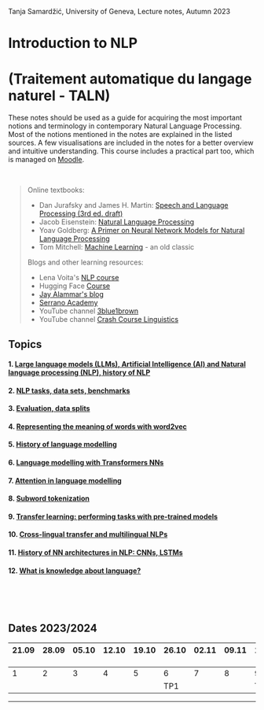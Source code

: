 Tanja Samardžić, University of Geneva, Lecture notes, Autumn 2023


# Introduction to NLP   
# (Traitement automatique du langage naturel - TALN)  

These notes should be used as a guide for acquiring the most important notions and terminology in contemporary  Natural Language Processing. Most of the notions mentioned in the notes are explained in the listed sources. A few visualisations are included in the notes for a better overview and intuitive understanding. This course includes a practical part too, which is managed on [Moodle](https://moodle.unige.ch/course/view.php?id=16144).

&nbsp; 

> Online textbooks:
> - Dan Jurafsky and James H. Martin: [Speech and Language Processing (3rd ed. draft)](https://web.stanford.edu/~jurafsky/slp3/)
> - Jacob Eisenstein: [Natural Language Processing](https://github.com/jacobeisenstein/gt-nlp-class/blob/master/notes/eisenstein-nlp-notes.pdf)
> - Yoav Goldberg: [A Primer on Neural Network Models for Natural Language Processing](https://u.cs.biu.ac.il/~yogo/nnlp.pdf)
> - Tom Mitchell: [Machine Learning](https://www.cs.cmu.edu/afs/cs.cmu.edu/user/mitchell/ftp/mlbook.html) - an old classic
> 
> Blogs and other learning resources:
> - Lena Voita's [NLP course](https://lena-voita.github.io/nlp_course.html#main_page_content)
> - Hugging Face [Course](https://huggingface.co/course/chapter1/1)
> - [Jay Alammar's blog](http://jalammar.github.io)
> - [Serrano Academy](https://serrano.academy) 
> - YouTube channel [3blue1brown](https://www.youtube.com/c/3blue1brown)
> - YouTube channel [Crash Course Linguistics](https://youtube.com/playlist?list=PL8dPuuaLjXtP5mp25nStsuDzk2blncJDW)

## Topics


#### 1. [Large language models (LLMs), Artificial Intelligence (AI) and Natural language processing (NLP), history of NLP](https://tsamardzic.github.io/nlp_intro/1.html) 

#### 2. [NLP tasks, data sets, benchmarks](https://tsamardzic.github.io/nlp_intro/2.html)

#### 3. [Evaluation, data splits](https://tsamardzic.github.io/nlp_intro/3.html)

#### 4. [Representing the meaning of words with word2vec](https://tsamardzic.github.io/nlp_intro/4.html)

#### 5. [History of language modelling](https://tsamardzic.github.io/nlp_intro/5.html)

#### 6. [Language modelling with Transformers NNs](https://tsamardzic.github.io/nlp_intro/6.html)

#### 7. [Attention in language modelling](https://tsamardzic.github.io/nlp_intro/7.html)

#### 8. [Subword tokenization](https://tsamardzic.github.io/nlp_intro/8.html)

#### 9. [Transfer learning: performing tasks with pre-trained models](https://tsamardzic.github.io/nlp_intro/9.html)

#### 10. [Cross-lingual transfer and multilingual NLPs](https://tsamardzic.github.io/nlp_intro/10.html)

#### 11. [History of NN architectures in NLP: CNNs, LSTMs](https://tsamardzic.github.io/nlp_intro/11.html)

#### 12. [What is knowledge about language?](https://tsamardzic.github.io/nlp_intro/12.html)


&nbsp; 

&nbsp; 


## Dates 2023/2024 


| 21.09 &nbsp;  | 28.09  &nbsp; | 05.10 &nbsp; | 12.10 &nbsp; | 19.10 &nbsp; | 26.10 &nbsp; | 02.11 &nbsp; | 09.11 &nbsp; | 16.11 &nbsp; | 23.11 &nbsp; | 30.11 &nbsp; | 07.12 &nbsp; | 14.12 &nbsp;  | 21.12 &nbsp;  | 11.01.2024 &nbsp;  | 
| ---- | ---- |  ---- |  ---- |  ---- |  ---- |  ---- |  ---- | ---- |  ---- |  ---- |  ---- | ---- | ---- | ---- |
| 1     | 2     |       3  | 4  | 5     |    6  |    7  |    8  |     9 |   10  | 11  |     |  11  |  12  |   | 
|      |    |         |   |      |    TP1  |      |      |     TP2 |     |   |     |  TP3  |    |  TP4  | 


---



